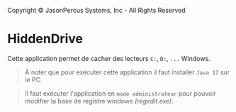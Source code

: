﻿Copyright © JasonPercus Systems, Inc - All Rights Reserved
# **HiddenDrive**

Cette application permet de cacher des lecteurs ```C:```, ```D:```, ```...``` Windows. 

> À noter que pour exécuter cette application il faut installer ```Java 17``` sur le PC. 

> Il faut exécuter l'application en ```mode administrateur``` pour pouvoir modifier la base de registre windows *(regedit.exe)*.